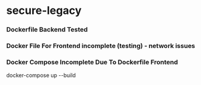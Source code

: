 # secure-legacy

### Dockerfile Backend Tested
### Docker File For Frontend incomplete (testing) - network issues
### Docker Compose Incomplete Due To Dockerfile Frontend

docker-compose up --build